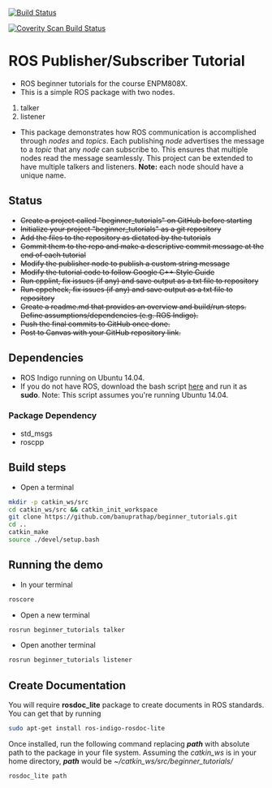 [![Build Status](https://travis-ci.org/banuprathap/beginner_tutorials.svg?branch=master)](https://travis-ci.org/banuprathap/beginner_tutorials)

<a href="https://scan.coverity.com/projects/banuprathap-beginner_tutorials">
  <img alt="Coverity Scan Build Status"
       src="https://scan.coverity.com/projects/12074/badge.svg"/>
</a>

ROS Publisher/Subscriber Tutorial
============================
- ROS beginner tutorials for the course ENPM808X.
- This is a simple ROS package with two nodes.
1. talker
2. listener
- This package demonstrates how ROS communication is accomplished through *nodes* and *topics*. Each publishing *node* advertises the message to a *topic* that any *node* can subscribe to. This ensures that multiple nodes read the message seamlessly. This project can be extended to have multiple talkers and listeners. **Note:** each node should have a unique name.
 
## Status

- ~~Create a project called "beginner_tutorials" on GitHub before starting~~
- ~~Initialize your project "beginner_tutorials" as a git repository~~
- ~~Add the files to the repository as dictated by the tutorials~~
- ~~Commit them to the repo and make a descriptive commit message at the end of each tutorial~~
- ~~Modify the publisher node to publish a custom string message~~
- ~~Modify the tutorial code to follow Google C++ Style Guide~~
- ~~Run cpplint, fix issues (if any) and save output as a txt file to repository~~
- ~~Run cppcheck, fix issues (if any) and save output as a txt file to repository~~
- ~~Create a readme.md that provides an overview and build/run steps. Define assumptions/dependencies (e.g. ROS Indigo).~~
- ~~Push the final commits to GitHub once done.~~
- ~~Post to Canvas with your GitHub repository link.~~


## Dependencies

- ROS Indigo running on Ubuntu 14.04. 
- If you do not have ROS, download the bash script [here](https://gist.github.com/banuprathap/b2dab970df1f89573203b546c5eb3a5c) and run it as **sudo**. Note: This script assumes you're running Ubuntu 14.04.


### Package Dependency
- std_msgs
- roscpp

## Build steps
- Open a terminal
```bash
mkdir -p catkin_ws/src
cd catkin_ws/src && catkin_init_workspace
git clone https://github.com/banuprathap/beginner_tutorials.git
cd ..
catkin_make
source ./devel/setup.bash
```

## Running the demo
- In your terminal
```bash
roscore
```
- Open a new terminal 
```bash
rosrun beginner_tutorials talker 
```

- Open another terminal
```bash
rosrun beginner_tutorials listener
```

## Create Documentation

You will require **rosdoc_lite** package to create documents in ROS standards. You can get that by running
```bash
sudo apt-get install ros-indigo-rosdoc-lite
```
Once installed, run the following command replacing ***path*** with absolute path to the package in your file system. Assuming the *catkin_ws* is in your home directory, ***path*** would be *~/catkin_ws/src/beginner_tutorials/*

```bash
rosdoc_lite path
```